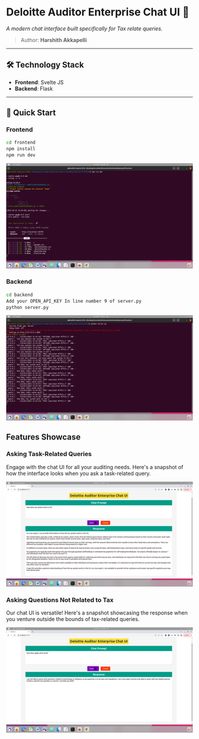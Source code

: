 # Deloitte Auditor Enterprise Chat UI 🚀

_A modern chat interface built specifically for Tax relate queries._

> Author: **Harshith Akkapelli**

---

## 🛠 Technology Stack

- **Frontend**: Svelte JS
- **Backend**: Flask

---

## 🚀 Quick Start

### Frontend

```bash
cd frontend
npm install
npm run dev

```
![Running Frontend](./frontend.png)

### Backend

```bash
cd backend
Add your OPEN_API_KEY In line number 9 of server.py
python server.py
```
![Running Backend](./backend.png)

## Features Showcase

### Asking Task-Related Queries

Engage with the chat UI for all your auditing needs. Here's a snapshot of how the interface looks when you ask a task-related query.

![Asking Task Related Query](./taxQuery.png)

### Asking Questions Not Related to Tax

Our chat UI is versatile! Here's a snapshot showcasing the response when you venture outside the bounds of tax-related queries.

![Asking Question Not Related to Tax](./nonTaxQuery.png)

